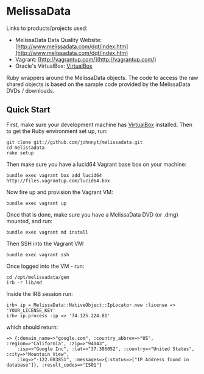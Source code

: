 # MelissaData

Links to products/projects used:

* MelissaData Data Quality Website: [http://www.melissadata.com/dqt/index.htm](http://www.melissadata.com/dqt/index.htm)
* Vagrant: [http://vagrantup.com/](http://vagrantup.com/)
* Oracle's VirtualBox: [VirtualBox](http://www.virtualbox.org)

Ruby wrappers around the MelissaData objects. The code to access the raw
shared objects is based on the sample code provided by the MelissaData
DVDs / downloads.

## Quick Start

First, make sure your development machine has [VirtualBox](http://www.virtualbox.org)
installed. Then to get the Ruby environment set up, run:

    git clone git://github.com/johnnyt/melissadata.git
    cd melissadata
    rake setup

Then make sure you have a lucid64 Vagrant base box on your machine:

    bundle exec vagrant box add lucid64 http://files.vagrantup.com/lucid64.box

Now fire up and provision the Vagrant VM:

    bundle exec vagrant up

Once that is done, make sure you have a MelissaData DVD (or .dmg) mounted, and run:

    bundle exec vagrant md install

Then SSH into the Vagrant VM:

    bundle exec vagrant ssh

Once logged into the VM - run:

    cd /opt/melissadata/gem
    irb -r lib/md

Inside the IRB session run:

    irb> ip = MelissaData::NativeObject::IpLocator.new :license => 'YOUR_LICENSE_KEY'
    irb> ip.process :ip => '74.125.224.81'

which should return:

    => {:domain_name=>"google.com", :country_abbrev=>"US", :region=>"California", :zip=>"94043",
        :isp=>"Google Inc", :lat=>"37.386052", :country=>"United States", :city=>"Mountain View",
        :lng=>"-122.083851", :messages=>{:status=>["IP Address found in database"]}, :result_codes=>"IS01"}
